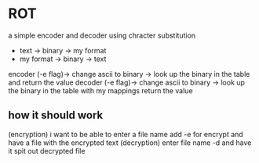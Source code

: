 # ROT

a simple encoder and decoder using chracter substitution

 - text -> binary -> my format
 - my format -> binary -> text

 encoder (-e flag)-> change ascii to binary -> look up the binary in the table and return the value
decoder (-e flag)-> change ascii to binary -> look up the binary in the table with my mappings return the value
 ## how it should work

(encryption)
i want to be able to enter a file name add -e for encrypt and have a file with the encrypted text
(decryption)
enter file name -d and have it spit out decrypted file

